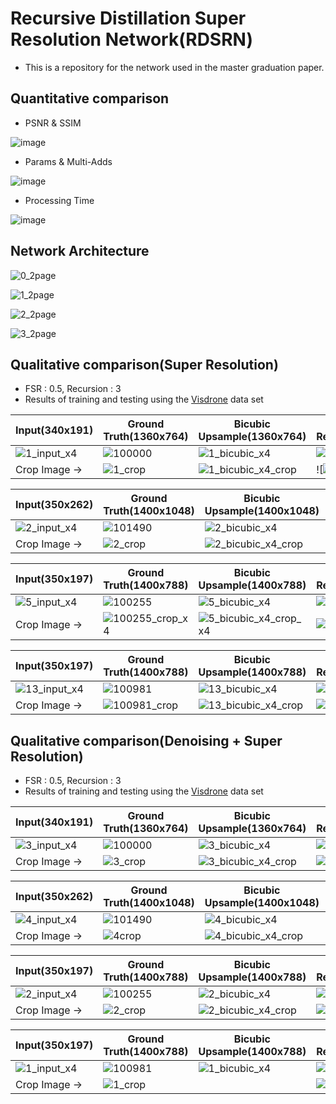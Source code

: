 # Recursive Distillation Super Resolution Network(RDSRN)

  * This is a repository for the network used in the master graduation paper.






## Quantitative comparison
 * PSNR & SSIM

![image](https://user-images.githubusercontent.com/61686244/129210102-c84ec6f5-2469-4b8b-a571-bc039bb6727b.png)
 
 * Params & Multi-Adds

![image](https://user-images.githubusercontent.com/61686244/129209904-4d76255a-a2ec-4b34-8bd9-9ac20335d1fe.png)

 * Processing Time

![image](https://user-images.githubusercontent.com/61686244/129210191-c1fe199b-efbc-465b-9e96-c32f706c6220.png)

## Network Architecture

![0_2page](https://user-images.githubusercontent.com/61686244/129152667-385afc5f-17dd-439b-a972-95af90b3ce85.png)

![1_2page](https://user-images.githubusercontent.com/61686244/129152680-2eacd3de-a94e-4f82-8361-9255b054a520.png)

![2_2page](https://user-images.githubusercontent.com/61686244/129152694-36082c55-c9c2-45d1-b37a-fed197393031.png)

![3_2page](https://user-images.githubusercontent.com/61686244/129152703-6b7fce12-baea-4a26-a0c6-41ba8c1adcf9.png)





## Qualitative comparison(Super Resolution)
 * FSR : 0.5, Recursion : 3
 * Results of training and testing using the [Visdrone](http://aiskyeye.com/) data set

|Input(340x191)|Ground Truth(1360x764)|Bicubic Upsample(1360x764)|Super Resolution(1360x764)|
|-----|------------|----------------|----------------|
|![1_input_x4](https://user-images.githubusercontent.com/61686244/129197359-a44233f5-54dc-424c-bf63-b265b2c9cd97.png)|![100000](https://user-images.githubusercontent.com/61686244/129200210-c6452137-cb3c-4cdd-a08b-8fd88e5b44b0.png)|![1_bicubic_x4](https://user-images.githubusercontent.com/61686244/129200248-84e4bee7-1a37-4263-80fc-8539854c6698.png)|![1_SR_x4](https://user-images.githubusercontent.com/61686244/129206053-76832f7e-2fc4-4676-8971-4965dbd9d28b.png)|
|Crop Image ->|![1_crop](https://user-images.githubusercontent.com/61686244/129200401-ec4a2999-2bc3-4175-8070-d84b3d4397d2.png)|![1_bicubic_x4_crop](https://user-images.githubusercontent.com/61686244/129200438-78d94715-4624-4860-a0a9-260b68c1c2af.png)|![![1_SR_x4_x4_crop](https://user-images.githubusercontent.com/61686244/129206117-e1d5939e-5794-439e-b50c-9485b9dc63cf.png)|

|Input(350x262)|Ground Truth(1400x1048)|Bicubic Upsample(1400x1048)|Super Resolution(1400x1048)|
|-----|------------|----------------|----------------|
|![2_input_x4](https://user-images.githubusercontent.com/61686244/129201568-2390e4f8-e983-46a8-8063-501dc9337d85.png)|![101490](https://user-images.githubusercontent.com/61686244/129201499-3010f8e8-4ea0-4625-b495-a311f450a0f0.png)|![2_bicubic_x4](https://user-images.githubusercontent.com/61686244/129201611-7f7f59f3-4b9a-4a94-bb11-aea788e6b169.png)|![2_SR_x4](https://user-images.githubusercontent.com/61686244/129201718-5a7d61cb-7a6a-4c1e-a1cc-f9fb3d0c946e.png)
|Crop Image ->|![2_crop](https://user-images.githubusercontent.com/61686244/129201771-7c0e0126-ec82-407c-8f51-a8b27febc9d7.png)|![2_bicubic_x4_crop](https://user-images.githubusercontent.com/61686244/129201794-01d067be-8cd9-4af6-81b0-8c78f7e2f57f.png)|![2_SR_crop_x4](https://user-images.githubusercontent.com/61686244/129201815-9dc7f241-eb17-4983-9b10-5c07f3c8b6c7.png)|

|Input(350x197)|Ground Truth(1400x788)|Bicubic Upsample(1400x788)|Super Resolution(1400x788)|
|-----|------------|----------------|----------------|
|![5_input_x4](https://user-images.githubusercontent.com/61686244/129204018-8bb72553-94b6-4106-b7b6-1d9cca06245b.png)|![100255](https://user-images.githubusercontent.com/61686244/129203781-a692ffad-b309-4d5f-a597-ebb1b1df626e.png)|![5_bicubic_x4](https://user-images.githubusercontent.com/61686244/129204058-c98e0f7f-96fc-49e1-9eb4-fd7058d0e300.png)|![5_SR_x4](https://user-images.githubusercontent.com/61686244/129205673-50edabcf-c4d7-4f34-801f-42e21f3f94ef.png)|
|Crop Image ->|![100255_crop_x4](https://user-images.githubusercontent.com/61686244/129204143-27f42006-3656-4023-a6d2-e419254c0080.png)|![5_bicubic_x4_crop_x4](https://user-images.githubusercontent.com/61686244/129204172-84bb5cc6-9da6-4262-8bd3-aaa3ff88cf09.png)|![5_SR_x4_crop_x4](https://user-images.githubusercontent.com/61686244/129205767-d106d44e-8047-49bc-8789-7a43e3f78ad2.png)|

|Input(350x197)|Ground Truth(1400x788)|Bicubic Upsample(1400x788)|Super Resolution(1400x788)|
|-----|------------|----------------|----------------|
|![13_input_x4](https://user-images.githubusercontent.com/61686244/129206595-d3b75a79-f3a7-4e15-af54-3759518f32c5.png)|![100981](https://user-images.githubusercontent.com/61686244/129206679-cd2e70c3-86a3-4e34-831a-bd953de30ddc.png)|![13_bicubic_x4](https://user-images.githubusercontent.com/61686244/129206724-0a3bcd04-b440-4e5c-8ccc-92c5460420cb.png)|![13_SR_x4](https://user-images.githubusercontent.com/61686244/129206753-ae0eef7b-4e36-448a-a30d-df60210aa171.png)|
|Crop Image ->|![100981_crop](https://user-images.githubusercontent.com/61686244/129206804-7ceaf27b-10b9-412e-bce4-e50c702b3416.png)|![13_bicubic_x4_crop](https://user-images.githubusercontent.com/61686244/129206840-bd79d73a-dfa6-4dc4-a0be-14ec48b56382.png)|![13_SR_x4_crop](https://user-images.githubusercontent.com/61686244/129206875-59fc9e09-dec2-4df1-b055-1d9b4c769cec.png)|

## Qualitative comparison(Denoising + Super Resolution)
 * FSR : 0.5, Recursion : 3
 * Results of training and testing using the [Visdrone](http://aiskyeye.com/) data set

|Input(340x191)|Ground Truth(1360x764)|Bicubic Upsample(1360x764)|Super Resolution(1360x764)|
|-----|------------|----------------|----------------|
|![3_input_x4](https://user-images.githubusercontent.com/61686244/129305233-7983124a-4e07-47d3-a8db-4f806e45342b.png)|![100000](https://user-images.githubusercontent.com/61686244/129200210-c6452137-cb3c-4cdd-a08b-8fd88e5b44b0.png)|![3_bicubic_x4](https://user-images.githubusercontent.com/61686244/129305391-824e315f-2bed-4a42-a3fb-0f8fb90de74b.png)|![3_SR_x4](https://user-images.githubusercontent.com/61686244/129305420-ce70a638-d1fa-434a-96a1-7b1347307b5f.png)|
|Crop Image ->|![3_crop](https://user-images.githubusercontent.com/61686244/129308461-2b47de14-db0a-435a-844e-52d77f3a90b1.png)|![3_bicubic_x4_crop](https://user-images.githubusercontent.com/61686244/129305624-aa0084b5-9e22-404c-907a-d143df7205cf.png)|![3_SR_x4_crop](https://user-images.githubusercontent.com/61686244/129305648-8decaef3-d86a-4291-b50a-f314017b8baf.png)|

|Input(350x262)|Ground Truth(1400x1048)|Bicubic Upsample(1400x1048)|Super Resolution(1400x1048)|
|-----|------------|----------------|----------------|
|![4_input_x4](https://user-images.githubusercontent.com/61686244/129307868-261a58d1-4b1f-48ec-a99f-62f2302be9ad.png)|![101490](https://user-images.githubusercontent.com/61686244/129201499-3010f8e8-4ea0-4625-b495-a311f450a0f0.png)|![4_bicubic_x4](https://user-images.githubusercontent.com/61686244/129307914-131ce5f0-6b2f-4d14-9786-4b0c3c6147e3.png)|![4_SR_x4](https://user-images.githubusercontent.com/61686244/129307950-d9a9f0b9-c802-4887-8dbd-1a9cfb892aff.png)
|Crop Image ->|![4crop](https://user-images.githubusercontent.com/61686244/129308227-b8090167-0079-4aab-b9f1-2195e636cce7.png)|![4_bicubic_x4_crop](https://user-images.githubusercontent.com/61686244/129308112-54eaeb3e-bc8b-414f-92ad-3b4d45f8b82a.png)|![4_SR_x4_crop](https://user-images.githubusercontent.com/61686244/129308133-a1d526ac-b976-4730-b905-00b0ceb86c1f.png)|

|Input(350x197)|Ground Truth(1400x788)|Bicubic Upsample(1400x788)|Super Resolution(1400x788)|
|-----|------------|----------------|----------------|
|![2_input_x4](https://user-images.githubusercontent.com/61686244/129305783-d8a8bf1c-ca43-45f7-8671-ae05aebe0643.png)|![100255](https://user-images.githubusercontent.com/61686244/129203781-a692ffad-b309-4d5f-a597-ebb1b1df626e.png)|![2_bicubic_x4](https://user-images.githubusercontent.com/61686244/129305809-c914f1df-1dd4-4e35-a652-74598fca0380.png)|![2_SR_x4](https://user-images.githubusercontent.com/61686244/129305843-c7694dcd-ed51-4941-89fd-697d57891a70.png)|
|Crop Image ->|![2_crop](https://user-images.githubusercontent.com/61686244/129308393-33e053fb-7e01-4348-b5c4-b2cf58e67102.png)|![2_bicubic_x4_crop](https://user-images.githubusercontent.com/61686244/129305981-dd796260-a2ff-4100-9288-d9b9490863cc.png)|![2_SR_x4_crop](https://user-images.githubusercontent.com/61686244/129306055-f3a904b1-f2aa-489f-9ee9-6d412489ec65.png)|

|Input(350x197)|Ground Truth(1400x788)|Bicubic Upsample(1400x788)|Super Resolution(1400x788)|
|-----|------------|----------------|----------------|
|![1_input_x4](https://user-images.githubusercontent.com/61686244/129306179-0d6a0949-2a9b-4ebe-bbeb-31c4c6e8ac76.png)|![100981](https://user-images.githubusercontent.com/61686244/129206679-cd2e70c3-86a3-4e34-831a-bd953de30ddc.png)|![1_bicubic_x4](https://user-images.githubusercontent.com/61686244/129306230-5f409efc-bfe9-4fbd-a1d7-d291434a41dc.png)|![1_SR_x4](https://user-images.githubusercontent.com/61686244/129306257-2fad2a22-28e6-422b-abd3-602887df20fc.png)|
|Crop Image ->|![1_crop](https://user-images.githubusercontent.com/61686244/129308323-b0dabfd5-0588-46c8-a1c8-8659d4c525f8.png)||![1_SR_x4_crop](https://user-images.githubusercontent.com/61686244/129306416-56eaea7c-721f-4007-913d-a1f431b2f613.png)|

